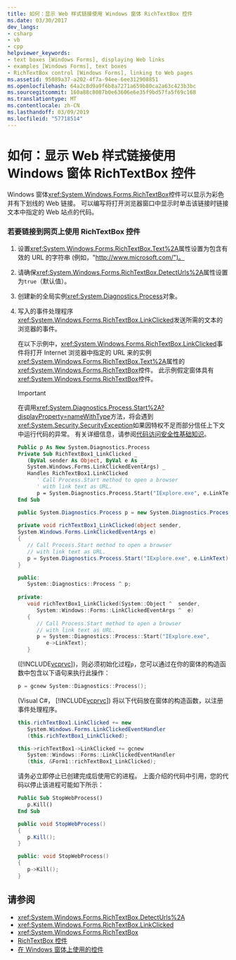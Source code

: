 ```yaml
---
title: 如何：显示 Web 样式链接使用 Windows 窗体 RichTextBox 控件
ms.date: 03/30/2017
dev_langs:
- csharp
- vb
- cpp
helpviewer_keywords:
- text boxes [Windows Forms], displaying Web links
- examples [Windows Forms], text boxes
- RichTextBox control [Windows Forms], linking to Web pages
ms.assetid: 95089a37-a202-4f7a-94ee-6ee312908851
ms.openlocfilehash: 64a2c8d9a9f6b8a7271a659b80ca2a63c423b3bc
ms.sourcegitcommit: 160a88c8087b0e63606e6e35f9bd57fa5f69c168
ms.translationtype: MT
ms.contentlocale: zh-CN
ms.lasthandoff: 03/09/2019
ms.locfileid: "57718514"
---
```

# <a name="how-to-display-web-style-links-with-the-windows-forms-richtextbox-control"></a>如何：显示 Web 样式链接使用 Windows 窗体 RichTextBox 控件
Windows 窗体<xref:System.Windows.Forms.RichTextBox>控件可以显示为彩色并有下划线的 Web 链接。 可以编写将打开浏览器窗口中显示时单击该链接时链接文本中指定的 Web 站点的代码。  
  
### <a name="to-link-to-a-web-page-with-the-richtextbox-control"></a>若要链接到网页上使用 RichTextBox 控件  
  
1.  设置<xref:System.Windows.Forms.RichTextBox.Text%2A>属性设置为包含有效的 URL 的字符串 (例如，"http://www.microsoft.com/")。  
  
2.  请确保<xref:System.Windows.Forms.RichTextBox.DetectUrls%2A>属性设置为`true`（默认值）。  
  
3.  创建新的全局实例<xref:System.Diagnostics.Process>对象。  
  
4.  写入的事件处理程序<xref:System.Windows.Forms.RichTextBox.LinkClicked>发送所需的文本的浏览器的事件。  
  
     在以下示例中，<xref:System.Windows.Forms.RichTextBox.LinkClicked>事件将打开 Internet 浏览器中指定的 URL 来的实例<xref:System.Windows.Forms.RichTextBox.Text%2A>属性的<xref:System.Windows.Forms.RichTextBox>控件。 此示例假定窗体具有<xref:System.Windows.Forms.RichTextBox>控件。  
  
    > [!IMPORTANT]
    >  在调用<xref:System.Diagnostics.Process.Start%2A?displayProperty=nameWithType>方法，将会遇到<xref:System.Security.SecurityException>如果因特权不足而部分信任上下文中运行代码的异常。 有关详细信息，请参阅[代码访问安全性基础知识](../../misc/code-access-security-basics.md)。  
  
    ```vb  
    Public p As New System.Diagnostics.Process  
    Private Sub RichTextBox1_LinkClicked _  
       (ByVal sender As Object, ByVal e As _  
       System.Windows.Forms.LinkClickedEventArgs) _  
       Handles RichTextBox1.LinkClicked  
          ' Call Process.Start method to open a browser  
          ' with link text as URL.  
          p = System.Diagnostics.Process.Start("IExplore.exe", e.LinkText)  
    End Sub  
    ```  
  
    ```csharp  
    public System.Diagnostics.Process p = new System.Diagnostics.Process();  
  
    private void richTextBox1_LinkClicked(object sender,   
    System.Windows.Forms.LinkClickedEventArgs e)  
    {  
       // Call Process.Start method to open a browser  
       // with link text as URL.  
       p = System.Diagnostics.Process.Start("IExplore.exe", e.LinkText);  
    }  
    ```  
  
    ```cpp  
    public:  
       System::Diagnostics::Process ^ p;  
  
    private:  
       void richTextBox1_LinkClicked(System::Object ^  sender,  
          System::Windows::Forms::LinkClickedEventArgs ^  e)  
       {  
          // Call Process.Start method to open a browser  
          // with link text as URL.  
          p = System::Diagnostics::Process::Start("IExplore.exe",  
             e->LinkText);  
       }  
    ```  
  
     ([!INCLUDE[vcprvc](../../../../includes/vcprvc-md.md)])，则必须初始化过程`p`，您可以通过在你的窗体的构造函数中包含以下语句来执行此操作：  
  
    ```cpp  
    p = gcnew System::Diagnostics::Process();  
    ```  
  
     (Visual C#， [!INCLUDE[vcprvc](../../../../includes/vcprvc-md.md)]) 将以下代码放在窗体的构造函数，以注册事件处理程序。  
  
    ```csharp  
    this.richTextBox1.LinkClicked += new   
       System.Windows.Forms.LinkClickedEventHandler  
       (this.richTextBox1_LinkClicked);  
    ```  
  
    ```cpp  
    this->richTextBox1->LinkClicked += gcnew  
       System::Windows::Forms::LinkClickedEventHandler  
       (this, &Form1::richTextBox1_LinkClicked);  
    ```  
  
     请务必立即停止已创建完成后使用它的进程。 上面介绍的代码中引用，您的代码以停止该进程可能如下所示：  
  
    ```vb  
    Public Sub StopWebProcess()  
       p.Kill()  
    End Sub  
    ```  
  
    ```csharp  
    public void StopWebProcess()  
    {  
       p.Kill();  
    }  
    ```  
  
    ```cpp  
    public: void StopWebProcess()  
    {  
       p->Kill();  
    }  
    ```  
  
## <a name="see-also"></a>请参阅
- <xref:System.Windows.Forms.RichTextBox.DetectUrls%2A>
- <xref:System.Windows.Forms.RichTextBox.LinkClicked>
- <xref:System.Windows.Forms.RichTextBox>
- [RichTextBox 控件](richtextbox-control-windows-forms.md)
- [在 Windows 窗体上使用的控件](controls-to-use-on-windows-forms.md)
